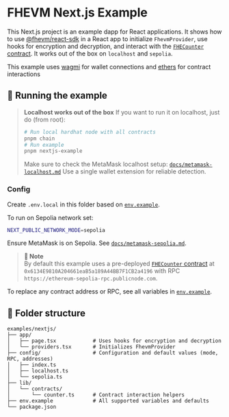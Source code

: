 # FHEVM Next.js Example

This Next.js project is an example dapp for React applications. It shows how to use [@fhevm/react-sdk](../../packages/fhevm-react-sdk/) in a React app to initialize `FhevmProvider`, use hooks for encryption and decryption, and interact with the [`FHECounter` contract](../../packages/hardhat/contracts/FHECounter.sol). It works out of the box on `localhost` and `sepolia`.

This example uses [wagmi](https://wagmi.sh) for wallet connections and [ethers](https://docs.ethers.org/v6/) for contract interactions

## 🚀 Running the example

> **Localhost works out of the box**
> If you want to run it on localhost, just do (from root):
> 
> ```bash
> # Run local hardhat node with all contracts
> pnpm chain 
> # Run example
> pnpm nextjs-example
> ```
> 
> Make sure to check the MetaMask localhost setup: [`docs/metamask-localhost.md`](../../docs/metamask-localhost.md)
> Use a single wallet extension for reliable detection.

### Config

Create `.env.local` in this folder based on [`env.example`](./env.example).

To run on Sepolia network set:

```bash
NEXT_PUBLIC_NETWORK_MODE=sepolia
```

Ensure MetaMask is on Sepolia. See [`docs/metamask-sepolia.md`](../../docs/metamask-sepolia.md).

> **📌 Note**  
> By default this example uses a pre-deployed [`FHECounter` contract](../../packages/hardhat/contracts/FHECounter.sol) at `0x6134E9810A204661eaB5a189A44BB7F1CB2a4196` with RPC `https://ethereum-sepolia-rpc.publicnode.com`.

To replace any contract address or RPC, see all variables in [`env.example`](./env.example).

## 📁 Folder structure

```
examples/nextjs/
├── app/
│   ├── page.tsx            # Uses hooks for encryption and decryption
│   └── providers.tsx       # Initializes FhevmProvider
├── config/                 # Configuration and default values (mode, RPC, addresses)
│   ├── index.ts
│   ├── localhost.ts
│   └── sepolia.ts
├── lib/
│   └── contracts/
│       └── counter.ts      # Contract interaction helpers
├── env.example             # All supported variables and defaults
└── package.json
```

